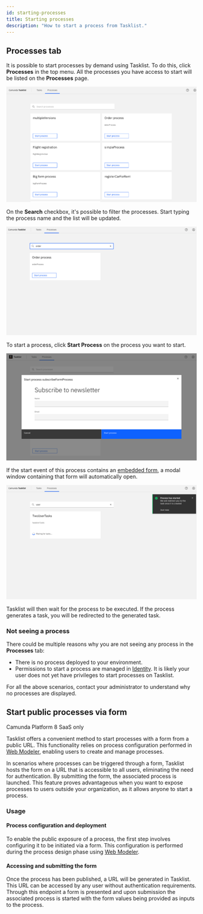 ```yaml
---
id: starting-processes
title: Starting processes
description: "How to start a process from Tasklist."
---
```


## Processes tab

It is possible to start processes by demand using Tasklist. To do this, click **Processes** in the top menu. All the processes you have access to start will be listed on the **Processes** page.

![tasklist-processes](img/tasklist-processes.png)

On the **Search** checkbox, it's possible to filter the processes. Start typing the process name and the list will be updated.

![tasklist-processes-search](img/tasklist-processes-search.png)

To start a process, click **Start Process** on the process you want to start.

![tasklist-processes-start-with-form](img/tasklist-processes-start-with-form.png)

If the start event of this process contains an [embedded form](/docs/components/modeler/web-modeler/advanced-modeling/publish-public-processes.md/#embed-form-in-start-event), a modal window containing that form will automatically open.

![tasklist-processes-start](img/tasklist-processes-start.png)

Tasklist will then wait for the process to be executed. If the process generates a task, you will be redirected to the generated task.

### Not seeing a process

There could be multiple reasons why you are not seeing any process in the **Processes** tab:

- There is no process deployed to your environment.
- Permissions to start a process are managed in [Identity](/docs/self-managed/identity/user-guide/authorizations/managing-resource-authorizations.md). It is likely your user does not yet have privileges to start processes on Tasklist.

For all the above scenarios, contact your administrator to understand why no processes are displayed.

## Start public processes via form

<span class="badge badge--cloud">Camunda Platform 8 SaaS only</span>

Tasklist offers a convenient method to start processes with a form from a public URL. This functionality relies on process configuration performed in [Web Modeler](/docs/components/modeler/web-modeler/advanced-modeling/publish-public-processes.md), enabling users to create and manage processes.

In scenarios where processes can be triggered through a form, Tasklist hosts the form on a URL that is accessible to all users, eliminating the need for authentication. By submitting the form, the associated process is launched. This feature proves advantageous when you want to expose processes to users outside your organization, as it allows anyone to start a process.

### Usage

#### Process configuration and deployment

To enable the public exposure of a process, the first step involves configuring it to be initiated via a form. This configuration is performed during the process design phase using [Web Modeler](/docs/components/modeler/web-modeler/advanced-modeling/publish-public-processes.md).

#### Accessing and submitting the form

Once the process has been published, a URL will be generated in Tasklist. This URL can be accessed by any user without authentication requirements. Through this endpoint a form is presented and upon submission the associated process is started with the form values being provided as inputs to the process.
